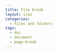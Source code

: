 ```yaml
---
title: File break
layout: icon
categories:
  - Files and folders
tags:
  - doc
  - document
  - page-break
---
```

